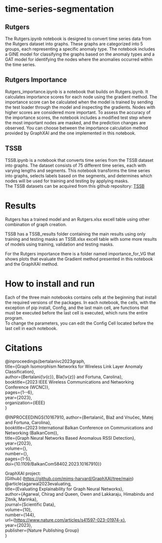 # time-series-segmentation

## Rutgers
The Rutgers.ipynb notebook is designed to convert time series data from the Rutgers dataset into graphs. These graphs are categorized into 5 groups, each representing a specific anomaly type. The notebook includes a GINE model for classifying the graphs based on the anomaly types and a GAT model for identifying the nodes where the anomalies occurred within the time series.

## Rutgers Importance
Rutgers_importance.ipynb is a notebook that builds on Rutgers.ipynb. It calculates importance scores for each node using the gradient method. The importance score can be calculated when the model is trained by sending the test loader through the model and inspecting the gradients. Nodes with higher scores are considered more important. To assess the accuracy of the importance scores, the notebook includes a modified test step where the most important nodes are masked, and the prediction changes are observed. You can choose between the importance calculation method provided by GraphXAI and the one implemented in this notebook.

## TSSB
TSSB.ipynb is a notebook that converts time series from the TSSB dataset into graphs. The dataset consists of 75 different time series, each with varying lengths and segments. This notebook transforms the time series into graphs, selects labels based on the segments, and determines which nodes will be used for training and testing by applying masks.   
The TSSB datasets can be acquired from this github repository: [TSSB](https://github.com/ermshaua/time-series-segmentation-benchmark/tree/main/tssb/datasets)

# Results
Rutgers has a trained model and an Rutgers.xlsx excell table using other combination of graph creation.

TSSB has a TSSB_results folder containing the main results using only training and testing masks an TSSB.xlsx excell table with some more results of models using training, validation and testing masks.   

For the Rutgers importance there is a folder named importance_for_VG that shows plots that evaluate the Gradient method presented in this notebook and the GraphXAI method.

# How to install and run
Each of the three main notebooks contains cells at the beginning that install the required versions of the packages.
In each notebook, the cells, with the exception of pip install, Config, and the last main cell, are functions that must be executed before the last cell is executed, which runs the entire program.   
To change the parameters, you can edit the Config Cell located before the last cell in each notebook.

# Citations
@inproceedings{bertalanivc2023graph,   
  title={Graph Isomorphism Networks for Wireless Link Layer Anomaly Classification},   
  author={Bertalani{\v{c}}, Bla{\v{z}} and Fortuna, Carolina},   
  booktitle={2023 IEEE Wireless Communications and Networking Conference (WCNC)},   
  pages={1--6},   
  year={2023},   
  organization={IEEE}   
}   

@INPROCEEDINGS{10167910,
  author={Bertalanič, Blaž and Vnučec, Matej and Fortuna, Carolina},   
  booktitle={2023 International Balkan Conference on Communications and Networking (BalkanCom)},    
  title={Graph Neural Networks Based Anomalous RSSI Detection},    
  year={2023},   
  volume={},   
  number={},   
  pages={1-5},   
  doi={10.1109/BalkanCom58402.2023.10167910}}   
  
GraphXAI project:   
[Github] (https://github.com/mims-harvard/GraphXAI/tree/main)   
@article{agarwal2023evaluating,   
  title={Evaluating Explainability for Graph Neural Networks},   
  author={Agarwal, Chirag and Queen, Owen and Lakkaraju, Himabindu and Zitnik, Marinka},   
  journal={Scientific Data},   
  volume={10},   
  number={144},   
  url={https://www.nature.com/articles/s41597-023-01974-x},   
  year={2023},   
  publisher={Nature Publishing Group}   
}   